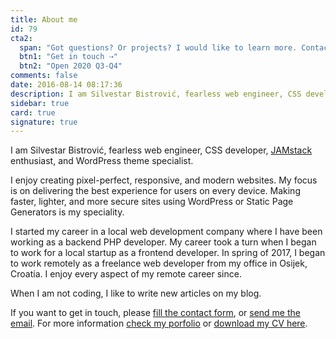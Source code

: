 ```yaml
---
title: About me
id: 79
cta2:
  span: "Got questions? Or projects? I would like to learn more. Contact me today!"
  btn1: "Get in touch ⇢"
  btn2: "Open 2020 Q3-Q4"
comments: false
date: 2016-08-14 08:17:36
description: I am Silvestar Bistrović, fearless web engineer, CSS developer, JAMstack enthusiast, and WordPress theme specialist.
sidebar: true
card: true
signature: true
---
```


I am Silvestar Bistrović, fearless web engineer, CSS developer, [JAMstack](//jamstack.org/) enthusiast, and WordPress theme specialist.

I enjoy creating pixel-perfect, responsive, and modern websites. My focus is on delivering the best experience for users on every device. Making faster, lighter, and more secure sites using WordPress or Static Page Generators is my speciality.

I started my career in a local web development company where I have been working as a backend PHP developer. My career took a turn when I began to work for a local startup as a frontend developer. In spring of 2017, I began to work remotely as a freelance web developer from my office in Osijek, Croatia. I enjoy every aspect of my remote career since.

When I am not coding, I like to write new articles on my blog.

If you want to get in touch, please [fill the contact form](/contact/), or [send me the email](mailto:me@silvestar.codes).
For more information [check my porfolio](/portfolio/) or [download my CV here](/portfolio/silvestar-bistrovic-cv.pdf).
